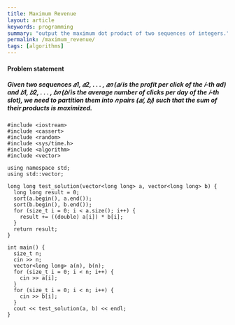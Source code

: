 ```yaml
---
title: Maximum Revenue
layout: article
keywords: programming
summary: "output the maximum dot product of two sequences of integers."
permalink: /maximum_revenue/
tags: [algorithms]
---
```


#### Problem statement

##### Given two sequences 𝑎1, 𝑎2, . . . , 𝑎𝑛 (𝑎𝑖 is the profit per click of the 𝑖-th ad) and 𝑏1, 𝑏2, . . . , 𝑏𝑛 (𝑏𝑖 is the average number of clicks per day of the 𝑖-th slot), we need to partition them into 𝑛 pairs (𝑎𝑖, 𝑏𝑗) such that the sum of their products is maximized.
```
#include <iostream>
#include <cassert>
#include <random>
#include <sys/time.h>
#include <algorithm>
#include <vector>

using namespace std;
using std::vector;

long long test_solution(vector<long long> a, vector<long long> b) {
  long long result = 0;
  sort(a.begin(), a.end());
  sort(b.begin(), b.end());
  for (size_t i = 0; i < a.size(); i++) {
    result += ((double) a[i]) * b[i];
  }
  return result;
}

int main() {
  size_t n;
  cin >> n;
  vector<long long> a(n), b(n);
  for (size_t i = 0; i < n; i++) {
    cin >> a[i];
  }
  for (size_t i = 0; i < n; i++) {
    cin >> b[i];
  }
  cout << test_solution(a, b) << endl;
}

```
